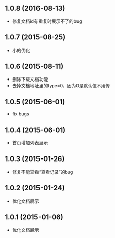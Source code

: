 ## 1.0.8 (2016-08-13)

  - 修复文档id有重复时展示不了的bug

## 1.0.7 (2015-08-25)

  - 小的优化

## 1.0.6 (2015-08-11)

  - 删除下载文档功能
  - 去掉文档地址里的type=0，因为0是默认值不用传

## 1.0.5 (2015-06-01)

  - fix bugs

## 1.0.4 (2015-06-01)

  - 首页增加列表展示

## 1.0.3 (2015-01-26)

  - 修复不能查看“查看记录”的bug

## 1.0.2 (2015-01-24)

  - 优化文档展示

## 1.0.1 (2015-01-06)

  - 优化文档展示
